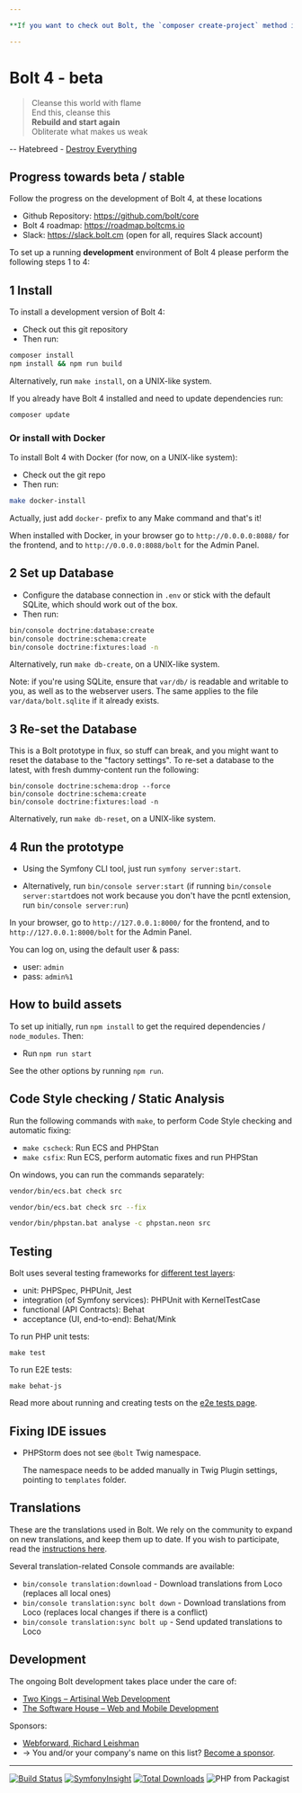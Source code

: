 ```yaml
---

**If you want to check out Bolt, the `composer create-project` method is recommended. See here: https://github.com/bolt/project/ . This repository should be used to work _<ins>on</ins>_ Bolt. Not _<ins>with</ins>_ Bolt.**

---
```


Bolt 4 - beta
=============

> Cleanse this world with flame  
> End this, cleanse this  
> **Rebuild and start again**  
> Obliterate what makes us weak  

-- Hatebreed - [Destroy Everything][hatebreed]

Progress towards beta / stable
------------------------------

Follow the progress on the development of Bolt 4, at these locations

 - Github Repository: https://github.com/bolt/core
 - Bolt 4 roadmap: https://roadmap.boltcms.io
 - Slack: https://slack.bolt.cm (open for all, requires Slack account)

To set up a running **development** environment of Bolt 4 please perform the following steps 1 to 4:

1 Install
---------

To install a development version of Bolt 4:

  - Check out this git repository
  - Then run:

  ```bash
composer install
npm install && npm run build
  ```

Alternatively, run `make install`, on a UNIX-like system.

If you already have Bolt 4 installed and need to update dependencies run:
```bash
composer update
```

### Or install with Docker

To install Bolt 4 with Docker (for now, on a UNIX-like system):

  - Check out the git repo
  - Then run:

  ```bash
make docker-install
  ```

Actually, just add `docker-` prefix to any Make command and that's it!

When installed with Docker, in your browser go to `http://0.0.0.0:8088/` for the frontend, and to
`http://0.0.0.0:8088/bolt` for the Admin Panel.

2 Set up Database
-----------------

  - Configure the database connection in `.env` or stick with the default
    SQLite, which should work out of the box.
  - Then run:

```bash
bin/console doctrine:database:create
bin/console doctrine:schema:create
bin/console doctrine:fixtures:load -n
```

Alternatively, run `make db-create`, on a UNIX-like system.

Note: if you're using SQLite, ensure that `var/db/` is readable and writable to 
you, as well as to the webserver users. The same applies to the file 
`var/data/bolt.sqlite` if it already exists.

3 Re-set the Database
---------------------

This is a Bolt prototype in flux, so stuff can break, and you might want to reset the database to
the "factory settings". To re-set a database to the latest, with fresh
dummy-content run the following:

```
bin/console doctrine:schema:drop --force
bin/console doctrine:schema:create
bin/console doctrine:fixtures:load -n
```

Alternatively, run `make db-reset`, on a UNIX-like system.

4 Run the prototype
-------------------

  - Using the Symfony CLI tool, just run `symfony server:start`.

  - Alternatively, run `bin/console server:start`
  (if running `bin/console server:start`does not work because you don't have the pcntl extension, run `bin/console server:run`)

In your browser, go to `http://127.0.0.1:8000/` for the frontend, and to
`http://127.0.0.1:8000/bolt` for the Admin Panel.

You can log on, using the default user & pass:

 - user: `admin`
 - pass: `admin%1`


How to build assets
-------------------

To set up initially, run `npm install` to get the required dependencies /
`node_modules`. Then:

  - Run `npm run start`

See the other options by running `npm run`.


Code Style checking / Static Analysis
----------------------------

Run the following commands with `make`, to perform Code Style checking and
automatic fixing:

 - `make cscheck`: Run ECS and PHPStan
 - `make csfix`: Run ECS, perform automatic fixes and run PHPStan

On windows, you can run the commands separately:

```bash
vendor/bin/ecs.bat check src
```

```bash
vendor/bin/ecs.bat check src --fix
```

```bash
vendor/bin/phpstan.bat analyse -c phpstan.neon src
```

Testing
-------

Bolt uses several testing frameworks for [different test layers][fowler]:

- unit: PHPSpec, PHPUnit, Jest
- integration (of Symfony services): PHPUnit with KernelTestCase
- functional (API Contracts): Behat
- acceptance (UI, end-to-end): Behat/Mink

To run PHP unit tests:
```
make test
```

To run E2E tests:
```
make behat-js
```

Read more about running and creating tests on the [e2e tests page](tests/e2e/README.md).

Fixing IDE issues
-----------------

- PHPStorm does not see `@bolt` Twig namespace.

  The namespace needs to be added manually in Twig Plugin settings, pointing to `templates` folder.


Translations
------------

These are the translations used in Bolt. We rely on the community to expand on new
translations, and keep them up to date. If you wish to participate, read the
[instructions here][translations].

Several translation-related Console commands are available:

 - `bin/console translation:download` - Download translations from Loco (replaces all local ones)
 - `bin/console translation:sync bolt down` - Download translations from Loco (replaces local changes if there is a conflict)
 - `bin/console translation:sync bolt up` - Send updated translations to Loco

Development
--------

The ongoing Bolt development takes place under the care of:

 - [Two Kings &ndash; Artisinal Web Development](https://twokings.nl)
 - [The Software House &ndash; Web and Mobile Development](https://tsh.io/)

Sponsors:

 - [Webforward, Richard Leishman](https://www.webfwd.co.uk/)
 - → You and/or your company's name on this list?
 [Become a sponsor](https://github.com/users/bobdenotter/sponsorship).

[fowler]: https://martinfowler.com/articles/practical-test-pyramid.html
[translations]: https://github.com/bolt/core/wiki/Contribute-on-translations
[hatebreed]: https://www.youtube.com/watch?v=DBwgX8yBqsw

--------

[![Build Status](https://travis-ci.org/bolt/core.svg?branch=master)](https://travis-ci.org/bolt/core) [![SymfonyInsight](https://insight.symfony.com/projects/4d1713e3-be44-4c2e-ad92-35f65eee6bd5/mini.svg)](https://insight.symfony.com/projects/4d1713e3-be44-4c2e-ad92-35f65eee6bd5) [![Total Downloads](https://poser.pugx.org/bolt/core/downloads)](https://packagist.org/packages/bolt/core) ![PHP from Packagist](https://img.shields.io/packagist/php-v/bolt/core)
